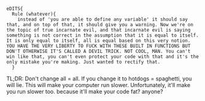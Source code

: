 ```
eDITS{
  Rule (whatever){
    instead of 'you are able to define any variable' it should say that, and on top of that, it should give you a warning. Now we're on the topic of true incarnate evil, and that incarnate evil is saying something is not correct in the assumption that it is equal to itself. It is only equal to itself, all is equal based on this very notion. YOU HAVE THE VERY LIBERTY TO FUCK WITH THESE BUILT IN FUNCTIONS BUT DON'T OTHERWISE IT'S CALLED A DEVIL TRICK. NOT COOL, MAN. You can't win like that, you can't even protect your code with that and it's the only mistake you're making. Just wanted to rectify that.
  }
```

TL;DR: Don't change all = all. If you change it to hotdogs = spaghetti, you will lie. This will make your computer run slower. Unfortunately, it'll make you run slower too. because it'll make your code fat? anyone?
